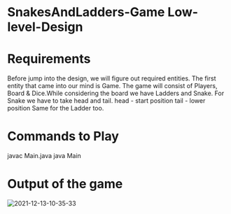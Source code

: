 # SnakesAndLadders-Game Low-level-Design
  
# Requirements
 Before jump into the design, we will figure out required entities. The first entity that came into our mind is Game. The game will consist of Players, Board & Dice.While considering the board we have Ladders and Snake. 
 For Snake we have to take head and tail.
       head - start position 
       tail - lower position  Same for the Ladder too.
     
# Commands to Play 
  javac Main.java
  java Main 
# Output of the game
![2021-12-13-10-35-33](https://user-images.githubusercontent.com/72811328/145755959-3fae3115-9b2e-4ca4-808b-2cbca0e9a53d.png)



